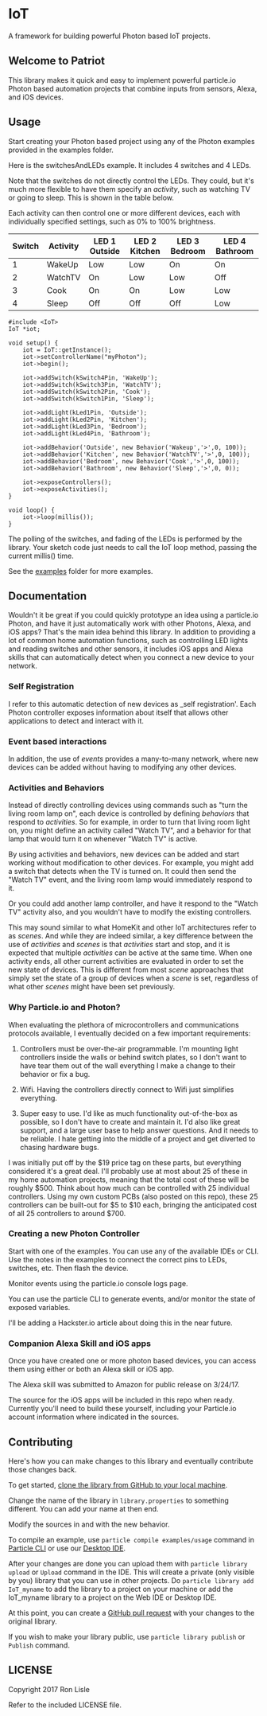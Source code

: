 # IoT

A framework for building powerful Photon based IoT projects.

## Welcome to Patriot

This library makes it quick and easy to implement powerful particle.io Photon
based automation projects that combine inputs from sensors, Alexa, and iOS devices.

## Usage

Start creating your Photon based project using any of the Photon examples provided
in the examples folder.

Here is the switchesAndLEDs example. It includes 4 switches and 4 LEDs.

Note that the switches do not directly control the LEDs. They could, but
it's much more flexible to have them specify an _activity_, such as watching TV
or going to sleep.  This is shown in the table below.

Each activity can then control one or more different devices, 
each with individually specified settings, such as 0% to 100% brightness.
 

| Switch | Activity | LED 1 Outside | LED 2 Kitchen | LED 3 Bedroom | LED 4 Bathroom |
| ------ | -------- | ------------- | ------------- | ------------- | -------------- |
|   1    | WakeUp   | Low           |  Low          |  On           | On             |
|   2    | WatchTV  | On            |  Low          |  Low          | Off            |
|   3    | Cook     | On            |  On           |  Low          | Low            |
|   4    | Sleep    | Off           |  Off          |  Off          | Low            |

 
```
#include <IoT>
IoT *iot;

void setup() {
    iot = IoT::getInstance();
    iot->setControllerName("myPhoton");
    iot->begin();
    
    iot->addSwitch(kSwitch4Pin, 'WakeUp');
    iot->addSwitch(kSwitch3Pin, 'WatchTV');
    iot->addSwitch(kSwitch2Pin, 'Cook');
    iot->addSwitch(kSwitch1Pin, 'Sleep');
    
    iot->addLight(kLed1Pin, 'Outside');
    iot->addLight(kLed2Pin, 'Kitchen');
    iot->addLight(kLed3Pin, 'Bedroom');
    iot->addLight(kLed4Pin, 'Bathroom');

    iot->addBehavior('Outside', new Behavior('Wakeup','>',0, 100));
    iot->addBehavior('Kitchen', new Behavior('WatchTV','>',0, 100));
    iot->addBehavior('Bedroom', new Behavior('Cook','>',0, 100));
    iot->addBehavior('Bathroom', new Behavior('Sleep','>',0, 0));

    iot->exposeControllers();
    iot->exposeActivities();
}

void loop() {
    iot->loop(millis());
}
```

The polling of the switches, and fading of the LEDs is performed by the library.
Your sketch code just needs to call the IoT loop method, passing the current millis()
time.

See the [examples](examples) folder for more examples.

## Documentation

Wouldn't it be great if you could quickly prototype an idea using a particle.io
Photon, and have it just automatically work with other Photons, Alexa, and iOS apps?
That's the main idea behind this library. In addition to providing a lot of common
home automation functions, such as controlling LED lights and reading switches
and other sensors, it includes iOS apps and Alexa skills that can automatically
detect when you connect a new device to your network.

### Self Registration

I refer to this automatic detection of new devices as _self registration'.
Each Photon controller exposes information about itself that allows other
applications to detect and interact with it.

### Event based interactions

In addition, the use of _events_ provides a many-to-many network, where new
devices can be added without having to modifying any other devices.

### Activities and Behaviors

Instead of directly controlling devices using commands such as 
"turn the living room lamp on", each device is controlled by defining
_behaviors_ that respond to _activities_. So for example, in order to turn
that living room light on, you might define an activity called "Watch TV",
and a behavior for that lamp that would turn it on whenever "Watch TV" is
active.

By using activities and behaviors, new devices can be added and start working
without modification to other devices. For example, you might add a switch
that detects when the TV is turned on. It could then send the "Watch TV" event,
and the living room lamp would immediately respond to it.

Or you could add another lamp controller, and have it respond to the "Watch TV" 
activity also, and you wouldn't have to modify the existing controllers. 

This may sound similar to what HomeKit and other IoT architectures refer to
as _scenes_. And while they are indeed similar, a key difference between the
use of _activities_ and _scenes_ is that _activities_ start and stop, and it
is expected that multiple _activities_ can be active at the same time.
When one activity ends, all other current activities are evaluated in order
to set the new state of devices. This is different from most _scene_ approaches
that simply set the state of a group of devices when a _scene_ is set, regardless
of what other _scenes_ might have been set previously.

### Why Particle.io and Photon?

When evaluating the plethora of microcontrollers and communications protocols
available, I eventually decided on a few important requirements:

1. Controllers must be over-the-air programmable. 
   I'm mounting light controllers inside the walls or behind switch plates, 
   so I don't want to have tear them out of the wall everything I make a change
    to their behavior or fix a bug.

2. Wifi.
   Having the controllers directly connect to Wifi just simplifies everything.

3. Super easy to use.
    I'd like as much functionality out-of-the-box as possible, so I don't have
      to create and maintain it. I'd also like great support, and a large user
      base to help answer questions. And it needs to be reliable. I hate getting
      into the middle of a project and get diverted to chasing hardware bugs.
      
I was initially put off by the $19 price tag on these parts, but everything
considered it's a great deal. I'll probably use at most about 25 of these in
my home automation projects, meaning that the total cost of these will be
roughly $500. Think about how much can be controlled with 25 individual
controllers. Using my own custom PCBs (also posted on this repo), these
25 controllers can be built-out for $5 to $10 each, bringing the anticipated
cost of all 25 controllers to around $700.


### Creating a new Photon Controller

Start with one of the examples. You can use any of the available IDEs or CLI.
Use the notes in the examples to connect the correct pins to LEDs, switches, etc.
Then flash the device. 

Monitor events using the particle.io console logs page.

You can use the particle CLI to generate events, and/or monitor the state
of exposed variables.

I'll be adding a Hackster.io article about doing this in the near future.

### Companion Alexa Skill and iOS apps 

Once you have created one or more photon based devices, you can access them
using either or both an Alexa skill or iOS app.

The Alexa skill was submitted to Amazon for public release on 3/24/17.

The source for the iOS apps will be included in this repo when ready.
Currently you'll need to build these yourself, including your Particle.io
account information where indicated in the sources.
 
## Contributing

Here's how you can make changes to this library and eventually contribute those changes back.

To get started, [clone the library from GitHub to your local machine](https://help.github.com/articles/cloning-a-repository/).

Change the name of the library in `library.properties` to something different. You can add your name at then end.

Modify the sources in <src> and <examples> with the new behavior.

To compile an example, use `particle compile examples/usage` command in [Particle CLI](https://docs.particle.io/guide/tools-and-features/cli#update-your-device-remotely) or use our [Desktop IDE](https://docs.particle.io/guide/tools-and-features/dev/#compiling-code).

After your changes are done you can upload them with `particle library upload` or `Upload` command in the IDE. This will create a private (only visible by you) library that you can use in other projects. Do `particle library add IoT_myname` to add the library to a project on your machine or add the IoT_myname library to a project on the Web IDE or Desktop IDE.

At this point, you can create a [GitHub pull request](https://help.github.com/articles/about-pull-requests/) with your changes to the original library. 

If you wish to make your library public, use `particle library publish` or `Publish` command.

## LICENSE
Copyright 2017 Ron Lisle

Refer to the included LICENSE file.
